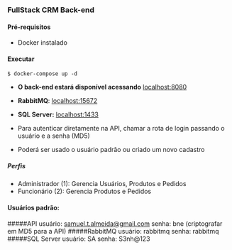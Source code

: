 ### FullStack CRM Back-end

#### Pré-requisitos

- Docker instalado

#### Executar 

`$ docker-compose up -d`

- **O back-end estará disponível acessando** [localhost:8080](localhost:8080)
- **RabbitMQ**: [localhost:15672](localhost:15672)
- **SQL Server:** [localhost:1433](localhost:1433)


- Para autenticar diretamente na API, chamar a rota de login passando o usuário e a  senha (MD5)
- Poderá ser usado o usuário padrão ou criado um novo cadastro

##### Perfis
- Administrador (1): Gerencia Usuários, Produtos e Pedidos
- Funcionário (2): Gerencia Produtos e Pedidos

#### Usuários padrão: 
#####API
usuário: samuel.t.almeida@gmail.com
senha: bne (criptografar em MD5 para a API)
#####RabbitMQ
usuário: rabbitmq
senha: rabbitmq
#####SQL Server
usuário: SA
senha: S3nh@123
